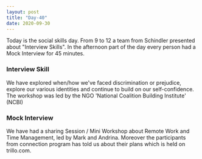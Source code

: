 ```yaml
---
layout: post
title: "Day-40"
date: 2020-09-30
---
```

Today is the social skills day. From 9 to 12 a team from Schindler presented about "Interview Skills". In the afternoon part of the day  every person had a Mock Interview for 45 minutes.



<h3> Interview Skill </h3>
We have explored when/how we've faced discrimination or prejudice, explore our various identities and continue to build on our self-confidence. The workshop was led by the NGO 'National Coalition Building Institute' (NCBI)


<h3> Mock Interview </h3>
We have had a sharing Session / Mini Workshop about Remote Work and Time Management, led by Mark and Andrina. Moreover the participants from connection program has told us about their plans which is held on trillo.com.

